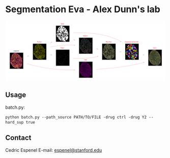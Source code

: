 Segmentation Eva - Alex Dunn's lab
==================================

![Model](doc/g1.png?raw=true "Model Architecture")

## Usage
batch.py:  
```
python batch.py --path_source PATH/TO/FILE -drug ctrl -drug Y2 --hard_sup true

```
## Contact
Cedric Espenel
E-mail: espenel@stanford.edu
